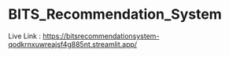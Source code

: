 # BITS_Recommendation_System

Live Link : https://bitsrecommendationsystem-qodkrnxuwreajsf4g885nt.streamlit.app/
